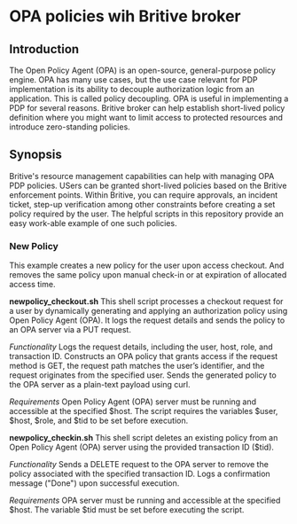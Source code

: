 # OPA policies wih Britive broker

## Introduction

The Open Policy Agent (OPA) is an open-source, general-purpose policy engine. OPA has many use cases, but the use case relevant for PDP implementation is its ability to decouple authorization logic from an application. This is called policy decoupling. OPA is useful in implementing a PDP for several reasons.
Britive broker can help establish short-lived policy definition where you might want to limit access to protected resources and introduce zero-standing policies.

## Synopsis

Britive's resource management capabilities can help with managing OPA PDP policies. USers can be granted short-lived policies based on the Britive enforcement points. Within Britive, you can require approvals, an incident ticket, step-up verification among other constraints before creating a set policy required by the user.
The helpful scripts in this repository provide an easy work-able example of one such policies.

### New Policy

This example creates a new policy for the user upon access checkout. And removes the same policy upon manual check-in or at expiration of allocated access time.

**newpolicy_checkout.sh**
This shell script processes a checkout request for a user by dynamically generating and applying an authorization policy using Open Policy Agent (OPA). It logs the request details and sends the policy to an OPA server via a PUT request.

*Functionality*
Logs the request details, including the user, host, role, and transaction ID.
Constructs an OPA policy that grants access if the request method is GET, the request path matches the user’s identifier, and the request originates from the specified user.
Sends the generated policy to the OPA server as a plain-text payload using curl.

*Requirements*
Open Policy Agent (OPA) server must be running and accessible at the specified $host.
The script requires the variables $user, $host, $role, and $tid to be set before execution.

**newpolicy_checkin.sh**
This shell script deletes an existing policy from an Open Policy Agent (OPA) server using the provided transaction ID ($tid).

*Functionality*
Sends a DELETE request to the OPA server to remove the policy associated with the specified transaction ID.
Logs a confirmation message ("Done") upon successful execution.

*Requirements*
OPA server must be running and accessible at the specified $host.
The variable $tid must be set before executing the script.
